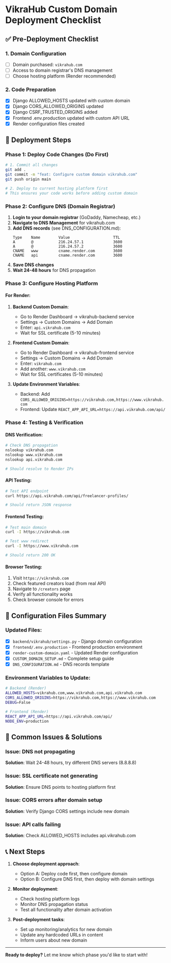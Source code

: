 # VikraHub Custom Domain Deployment Checklist

## ✅ Pre-Deployment Checklist

### 1. Domain Configuration
- [ ] Domain purchased: `vikrahub.com`
- [ ] Access to domain registrar's DNS management
- [ ] Choose hosting platform (Render recommended)

### 2. Code Preparation
- [x] Django ALLOWED_HOSTS updated with custom domain
- [x] Django CORS_ALLOWED_ORIGINS updated
- [x] Django CSRF_TRUSTED_ORIGINS added
- [x] Frontend .env.production updated with custom API URL
- [x] Render configuration files created

## 🚀 Deployment Steps

### Phase 1: Deploy Code Changes (Do First)
```bash
# 1. Commit all changes
git add .
git commit -m "feat: Configure custom domain vikrahub.com"
git push origin main

# 2. Deploy to current hosting platform first
# This ensures your code works before adding custom domain
```

### Phase 2: Configure DNS (Domain Registrar)
1. **Login to your domain registrar** (GoDaddy, Namecheap, etc.)
2. **Navigate to DNS Management** for vikrahub.com
3. **Add DNS records** (see DNS_CONFIGURATION.md):
   ```
   Type    Name        Value                   TTL
   A       @           216.24.57.1             3600
   A       @           216.24.57.2             3600
   CNAME   www         cname.render.com        3600
   CNAME   api         cname.render.com        3600
   ```
4. **Save DNS changes**
5. **Wait 24-48 hours** for DNS propagation

### Phase 3: Configure Hosting Platform

#### For Render:
1. **Backend Custom Domain**:
   - Go to Render Dashboard → vikrahub-backend service
   - Settings → Custom Domains → Add Domain
   - Enter: `api.vikrahub.com`
   - Wait for SSL certificate (5-10 minutes)

2. **Frontend Custom Domain**:
   - Go to Render Dashboard → vikrahub-frontend service
   - Settings → Custom Domains → Add Domain
   - Enter: `vikrahub.com`
   - Add another: `www.vikrahub.com` 
   - Wait for SSL certificates (5-10 minutes)

3. **Update Environment Variables**:
   - Backend: Add `CORS_ALLOWED_ORIGINS=https://vikrahub.com,https://www.vikrahub.com`
   - Frontend: Update `REACT_APP_API_URL=https://api.vikrahub.com/api/`

### Phase 4: Testing & Verification

#### DNS Verification:
```bash
# Check DNS propagation
nslookup vikrahub.com
nslookup www.vikrahub.com  
nslookup api.vikrahub.com

# Should resolve to Render IPs
```

#### API Testing:
```bash
# Test API endpoint
curl https://api.vikrahub.com/api/freelancer-profiles/

# Should return JSON response
```

#### Frontend Testing:
```bash
# Test main domain
curl -I https://vikrahub.com

# Test www redirect
curl -I https://www.vikrahub.com

# Should return 200 OK
```

#### Browser Testing:
1. Visit `https://vikrahub.com`
2. Check featured creators load (from real API)
3. Navigate to `/creators` page
4. Verify all functionality works
5. Check browser console for errors

## 🔧 Configuration Files Summary

### Updated Files:
- [x] `backend/vikrahub/settings.py` - Django domain configuration
- [x] `frontend/.env.production` - Frontend production environment
- [x] `render-custom-domain.yaml` - Updated Render configuration
- [x] `CUSTOM_DOMAIN_SETUP.md` - Complete setup guide
- [x] `DNS_CONFIGURATION.md` - DNS records template

### Environment Variables to Update:
```bash
# Backend (Render)
ALLOWED_HOSTS=vikrahub.com,www.vikrahub.com,api.vikrahub.com
CORS_ALLOWED_ORIGINS=https://vikrahub.com,https://www.vikrahub.com
DEBUG=False

# Frontend (Render)  
REACT_APP_API_URL=https://api.vikrahub.com/api/
NODE_ENV=production
```

## 🚨 Common Issues & Solutions

### Issue: DNS not propagating
**Solution**: Wait 24-48 hours, try different DNS servers (8.8.8.8)

### Issue: SSL certificate not generating
**Solution**: Ensure DNS points to hosting platform first

### Issue: CORS errors after domain setup
**Solution**: Verify Django CORS settings include new domain

### Issue: API calls failing
**Solution**: Check ALLOWED_HOSTS includes api.vikrahub.com

## 📞 Next Steps

1. **Choose deployment approach**:
   - Option A: Deploy code first, then configure domain
   - Option B: Configure DNS first, then deploy with domain settings

2. **Monitor deployment**:
   - Check hosting platform logs
   - Monitor DNS propagation status
   - Test all functionality after domain activation

3. **Post-deployment tasks**:
   - Set up monitoring/analytics for new domain
   - Update any hardcoded URLs in content
   - Inform users about new domain

---

**Ready to deploy?** Let me know which phase you'd like to start with!
